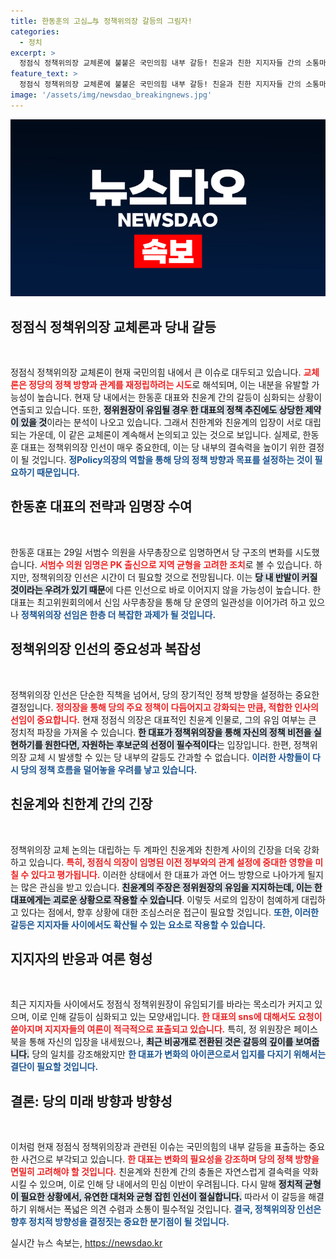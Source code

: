 ```yaml
---
title: 한동훈의 고심…与 정책위의장 갈등의 그림자!
categories:
  - 정치
excerpt: >
  정점식 정책위의장 교체론에 불붙은 국민의힘 내부 갈등! 친윤과 친한 지지자들 간의 소통마저 불안정해지며, 한동훈 대표의 리더십이 시험대에 오릅니다. 변화의 바람 속, 정책위의장 인선이 우선 과제가 되고 있습니다. 클릭해 자세히 알아보세요!
feature_text: >
  정점식 정책위의장 교체론에 불붙은 국민의힘 내부 갈등! 친윤과 친한 지지자들 간의 소통마저 불안정해지며, 한동훈 대표의 리더십이 시험대에 오릅니다. 변화의 바람 속, 정책위의장 인선이 우선 과제가 되고 있습니다. 클릭해 자세히 알아보세요!
image: '/assets/img/newsdao_breakingnews.jpg'
---
```


<p><img src="/assets/img/newsdao_breakingnews.jpg" alt="pcversion 속보" /></p>

<h2 data-ke-size="size26">정점식 정책위의장 교체론과 당내 갈등</h2>

<p data-ke-size="size16">&nbsp;</p>

<p data-ke-size="size16">정점식 정책위의장 교체론이 현재 국민의힘 내에서 큰 이슈로 대두되고 있습니다. <b><span style="color: #ee2323;">교체론은 정당의 정책 방향과 관계를 재정립하려는 시도</span></b>로 해석되며, 이는 내분을 유발할 가능성이 높습니다. 현재 당 내에서는 한동훈 대표와 친윤계 간의 갈등이 심화되는 상황이 연출되고 있습니다. 또한, <b><span style="background-color: #21538527;">정위원장이 유임될 경우 한 대표의 정책 추진에도 상당한 제약이 있을 것</span></b>이라는 분석이 나오고 있습니다. 그래서 친한계와 친윤계의 입장이 서로 대립되는 가운데, 이 같은 교체론이 계속해서 논의되고 있는 것으로 보입니다. 실제로, 한동훈 대표는 정책위의장 인선이 매우 중요한데, 이는 당 내부의 결속력을 높이기 위한 결정이 될 것입니다. <b><span style="color: #1a5490;">정Policy의장의 역할을 통해 당의 정책 방향과 목표를 설정하는 것이 필요하기 때문입니다.</span></b></p>

<h2 data-ke-size="size26">한동훈 대표의 전략과 임명장 수여</h2>

<p data-ke-size="size16">&nbsp;</p>

<p data-ke-size="size16">한동훈 대표는 29일 서범수 의원을 사무총장으로 임명하면서 당 구조의 변화를 시도했습니다. <b><span style="color: #ee2323;">서범수 의원 임명은 PK 출신으로 지역 균형을 고려한 조치</span></b>로 볼 수 있습니다. 하지만, 정책위의장 인선은 시간이 더 필요할 것으로 전망됩니다. 이는 <b><span style="background-color: #21538527;">당 내 반발이 커질 것이라는 우려가 있기 때문</span></b>에 다른 인선으로 바로 이어지지 않을 가능성이 높습니다. 한 대표는 최고위원회의에서 신임 사무총장을 통해 당 운영의 일관성을 이어가려 하고 있으나 <b><span style="color: #1a5490;">정책위의장 선임은 한층 더 복잡한 과제가 될 것입니다.</span></b></p>

<h2 data-ke-size="size26">정책위의장 인선의 중요성과 복잡성</h2>

<p data-ke-size="size16">&nbsp;</p>

<p data-ke-size="size16">정책위의장 인선은 단순한 직책을 넘어서, 당의 장기적인 정책 방향을 설정하는 중요한 결정입니다. <b><span style="color: #ee2323;">정의장을 통해 당의 주요 정책이 다듬어지고 강화되는 만큼, 적합한 인사의 선임이 중요합니다.</span></b> 현재 정점식 의장은 대표적인 친윤계 인물로, 그의 유임 여부는 큰 정치적 파장을 가져올 수 있습니다. <b><span style="background-color: #21538527;">한 대표가 정책위의장을 통해 자신의 정책 비전을 실현하기를 원한다면, 자원하는 후보군의 선정이 필수적이다</span></b>는 입장입니다. 한편, 정책위의장 교체 시 발생할 수 있는 당 내부의 갈등도 간과할 수 없습니다. <b><span style="color: #1a5490;">이러한 사항들이 다시 당의 정책 흐름을 덜어놓을 우려를 낳고 있습니다.</span></b></p>

<h2 data-ke-size="size26">친윤계와 친한계 간의 긴장</h2>

<p data-ke-size="size16">&nbsp;</p>

<p data-ke-size="size16">정책위의장 교체 논의는 대립하는 두 계파인 친윤계와 친한계 사이의 긴장을 더욱 강화하고 있습니다. <b><span style="color: #ee2323;">특히, 정점식 의장이 임명된 이전 정부와의 관계 설정에 중대한 영향을 미칠 수 있다고 평가됩니다.</span></b> 이러한 상태에서 한 대표가 과연 어느 방향으로 나아가게 될지는 많은 관심을 받고 있습니다. <b><span style="background-color: #21538527;">친윤계의 주장은 정위원장의 유임을 지지하는데, 이는 한 대표에게는 괴로운 상황으로 작용할 수 있습니다</span></b>. 이렇듯 서로의 입장이 첨예하게 대립하고 있다는 점에서, 향후 상황에 대한 조심스러운 접근이 필요할 것입니다. <b><span style="color: #1a5490;">또한, 이러한 갈등은 지지자들 사이에서도 확산될 수 있는 요소로 작용할 수 있습니다.</span></b></p>

<h2 data-ke-size="size26">지지자의 반응과 여론 형성</h2>

<p data-ke-size="size16">&nbsp;</p>

<p data-ke-size="size16">최근 지지자들 사이에서도 정점식 정책위원장이 유임되기를 바라는 목소리가 커지고 있으며, 이로 인해 갈등이 심화되고 있는 모양새입니다. <b><span style="color: #ee2323;">한 대표의 sns에 대해서도 요청이 쏟아지며 지지자들의 여론이 적극적으로 표출되고 있습니다.</span></b> 특히, 정 위원장은 페이스북을 통해 자신의 입장을 내세웠으나, <b><span style="background-color: #21538527;">최근 비공개로 전환된 것은 갈등의 깊이를 보여줍니다.</span></b> 당의 일치를 강조해왔지만 <b><span style="color: #1a5490;">한 대표가 변화의 아이콘으로서 입지를 다지기 위해서는 결단이 필요할 것입니다.</span></b></p>

<h2 data-ke-size="size26">결론: 당의 미래 방향과 방향성</h2>

<p data-ke-size="size16">&nbsp;</p>

<p data-ke-size="size16">이처럼 현재 정점식 정책위의장과 관련된 이슈는 국민의힘의 내부 갈등을 표출하는 중요한 사건으로 부각되고 있습니다. <b><span style="color: #ee2323;">한 대표는 변화의 필요성을 강조하며 당의 정책 방향을 면밀히 고려해야 할 것입니다.</span></b> 친윤계와 친한계 간의 충돌은 자연스럽게 결속력을 약화시킬 수 있으며, 이로 인해 당 내에서의 민심 이반이 우려됩니다. 다시 말해 <b><span style="background-color: #21538527;">정치적 균형이 필요한 상황에서, 유연한 대처와 균형 잡힌 인선이 절실합니다.</span></b> 따라서 이 갈등을 해결하기 위해서는 폭넓은 의견 수렴과 소통이 필수적일 것입니다. <b><span style="color: #1a5490;">결국, 정책위의장 인선은 향후 정치적 방향성을 결정짓는 중요한 분기점이 될 것입니다.</span></b></p>
실시간 뉴스 속보는, <a href="https://newsdao.kr" rel="dofollow">https://newsdao.kr</a>


